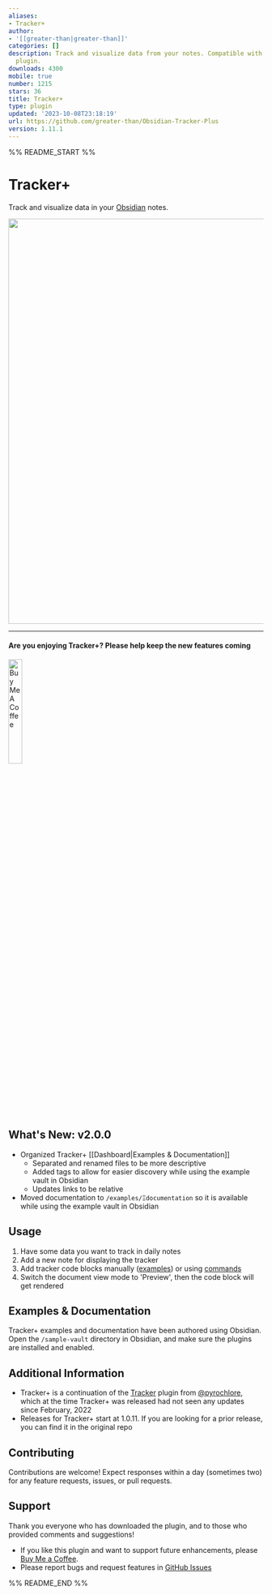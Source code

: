 ```yaml
---
aliases:
- Tracker+
author:
- '[[greater-than|greater-than]]'
categories: []
description: Track and visualize data from your notes. Compatible with original Tracker
  plugin.
downloads: 4300
mobile: true
number: 1215
stars: 36
title: Tracker+
type: plugin
updated: '2023-10-08T23:18:19'
url: https://github.com/greater-than/Obsidian-Tracker-Plus
version: 1.11.1
---
```


%% README_START %%

# Tracker+

Track and visualize data in your [Obsidian](https://obsidian.md/) notes.

<img src="https://raw.githubusercontent.com/greater-than/Obsidian-Tracker-Plus/HEAD/sample-vault/Ξdocumentation/images/screenshot_v1.9.png" width="800">

---

#### Are you enjoying Tracker+? Please help keep the new features coming

<a href="https://www.buymeacoffee.com/gr8rthan" target="_blank"><img src="https://raw.githubusercontent.com/greater-than/Obsidian-Tracker-Plus/HEAD/sample-vault/Ξdocumentation/images/bmc/buttons/violet-button.png" alt="Buy Me A Coffee" height="23%" width="23%"></a>

## What's New: v2.0.0

- Organized Tracker+ [[Dashboard|Examples & Documentation]]
  - Separated and renamed files to be more descriptive
  - Added tags to allow for easier discovery while using the example vault in Obsidian
  - Updates links to be relative
- Moved documentation to `/examples/Ξdocumentation` so it is available while using the example vault in Obsidian

## Usage

1. Have some data you want to track in daily notes
2. Add a new note for displaying the tracker
3. Add tracker code blocks manually ([examples](https://github.com/greater-than/Obsidian-Tracker-Plus/blob/main/examples)) or using [commands](./sample-vault/Ξdocumentation/Commands.md)
4. Switch the document view mode to 'Preview', then the code block will get rendered

## Examples & Documentation

Tracker+ examples and documentation have been authored using Obsidian. Open the `/sample-vault` directory in Obsidian, and make sure the plugins are installed and enabled.

## Additional Information

- Tracker+ is a continuation of the [Tracker](https://github.com/pyrochlore/obsidian-tracker) plugin from [@pyrochlore](https://github.com/pyrochlore), which at the time Tracker+ was released had not seen any updates since February, 2022
- Releases for Tracker+ start at 1.0.11. If you are looking for a prior release, you can find it in the original repo

## Contributing

Contributions are welcome! Expect responses within a day (sometimes two) for any feature requests, issues, or pull requests.

## Support

Thank you everyone who has downloaded the plugin, and to those who provided comments and suggestions!

- If you like this plugin and want to support future enhancements, please [Buy Me a Coffee](https://www.buymeacoffee.com/gr8rthan).
- Please report bugs and request features in [GitHub Issues](https://github.com/greater-than/Obsidian-Tracker-Plus/issues)


%% README_END %%